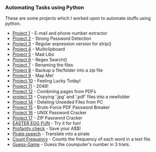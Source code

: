### Automating Tasks using Python

These are some projects which I worked upon to automate stuffs using python.

- [Project 1](https://github.com/nitin42/Python-Automation/blob/master/project_1.py)  - E-mail and phone number extractor
- [Project 2](https://github.com/nitin42/Python-Automation/blob/master/project2.py)  - Strong Password Detection
- [Project 3](https://github.com/nitin42/Python-Automation/blob/master/project3.py)  - Regular expression version for strip()
- [Project 4](https://github.com/nitin42/Python-Automation/blob/master/project_4.py)  - Multiclipboard
- [Project 5](https://github.com/nitin42/Python-Automation/blob/master/project5.py) - Mad Libs
- [Project 6](https://github.com/nitin42/Python-Automation/blob/master/projec6.py)  - Regex Search()
- [Project 7](https://github.com/nitin42/Python-Automation/blob/master/project_7.py)  - Renaming the files
- [Project 8](https://github.com/nitin42/Python-Automation/blob/master/project8.py)  - Backup a file/folder into a zip file
- [Project 9](https://github.com/nitin42/Python-Automation/blob/master/project9.py)  - Map Me! 
- [Project 10](https://github.com/nitin42/Python-Automation/blob/master/project10.py) - Feeling Lucky Today!
- [Project 11](https://github.com/nitin42/Python-Automation/blob/master/2048.py) - 2048!
- [Project 12](https://github.com/nitin42/Python-Automation/blob/master/Project12.py) - Combining pages from PDFs
- [project 13](https://github.com/nitin42/Python-Automation/blob/master/project13.py) - Copying '.jpg' and '.pdf' files into a newfolder
- [Project 14](https://github.com/nitin42/Python-Automation/blob/master/project14.py) - Deleting Uneeded Files from PC
- [Project 15](https://github.com/nitin42/Python-Automation/blob/master/project15.py) - Brute-Force PDF Password Breaker
- [Project 16](https://github.com/nitin42/Python-Automation/blob/master/project16.py) - UNIX Password Cracker
- [Project 17](https://github.com/nitin42/Python-Automation/blob/master/project17.py) - ZIP Password Cracker
- [EASTER EGG FUN](https://github.com/nitin42/Python-Automation/blob/master/easter_egg.py) - Try it for fun!
- [Profanity check](https://github.com/nitin42/Python-Automation/blob/master/profanity_editor.py) - Save your A$$!
- [Pirate speech](https://github.com/nitin42/Python-Automation/blob/master/pirate_speech.py) - Translate into a pirate
- [Count Frequency](https://github.com/nitin42/Python-Automation/blob/master/count_me.py) - Counts the frequency of each word in a text file. 
- [Guess-Game]() - Guess the coumputer's number in 3 triels.

